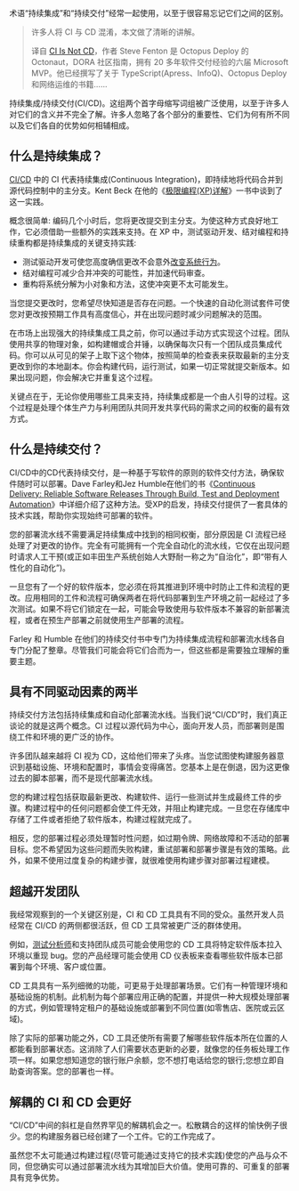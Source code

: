<!--
title:  CI 不是 CD
cover: https://cdn.thenewstack.io/media/2024/01/1de603cc-ci-cd-not-equal-1024x768.jpg
-->

术语“持续集成”和“持续交付”经常一起使用，以至于很容易忘记它们之间的区别。


> 许多人将 CI 与 CD 混淆，本文做了清晰的讲解。
>
> 译自 [CI Is Not CD](https://thenewstack.io/ci-is-not-cd/)，作者 Steve Fenton 是 Octopus Deploy 的 Octonaut，DORA 社区指南，拥有 20 多年软件交付经验的六届 Microsoft MVP。他已经撰写了关于 TypeScript(Apress、InfoQ)、Octopus Deploy 和网络运维的书籍......


持续集成/持续交付(CI/CD)。这组两个首字母缩写词组被广泛使用，以至于许多人对它们的含义并不完全了解。许多人忽略了各个部分的重要性、它们为何有所不同以及它们各自的优势如何相辅相成。

## 什么是持续集成？

[CI/CD](https://thenewstack.io/a-primer-continuous-integration-and-continuous-delivery-ci-cd/) 中的 CI 代表持续集成(Continuous Integration)，即持续地将代码合并到源代码控制中的主分支。Kent Beck 在他的《[极限编程(XP)详解](https://www.oreilly.com/library/view/extreme-programming-explained/0201616416/)》一书中谈到了这一实践。

概念很简单: 编码几个小时后，您将更改提交到主分支。为使这种方式良好地工作，它必须借助一些额外的实践来支持。在 XP 中，测试驱动开发、结对编程和持续重构都是持续集成的关键支持实践:

- 测试驱动开发可使您高度确信更改不会意外[改变系统行为](https://thenewstack.io/how-measurement-elevation-and-aggregation-change-behaviors/)。
- 结对编程可减少合并冲突的可能性，并加速代码审查。
- 重构将系统分解为小对象和方法，这使冲突更不太可能发生。

当您提交更改时，您希望尽快知道是否存在问题。一个快速的自动化测试套件可使您对更改按预期工作具有高度信心，并在出现问题时减少问题解决的范围。

在市场上出现强大的持续集成工具之前，你可以通过手动方式实现这个过程。团队使用共享的物理对象，如构建帽或合并锤，以确保每次只有一个团队成员集成代码。你可以从可见的架子上取下这个物体，按照简单的检查表来获取最新的主分支更改到你的本地副本。你会构建代码，运行测试，如果一切正常就提交新版本。如果出现问题，你会解决它并重复这个过程。

关键点在于，无论你使用哪些工具来支持，持续集成都是一个由人引导的过程。这个过程是处理个体生产力与利用团队共同开发共享代码的需求之间的权衡的最有效方式。

## 什么是持续交付？

CI/CD中的CD代表持续交付，是一种基于写软件的原则的软件交付方法，确保软件随时可以部署。Dave Farley和Jez Humble在他们的书《[Continuous Delivery: Reliable Software Releases Through Build, Test and Deployment Automation](https://www.oreilly.com/library/view/continuous-delivery-reliable/9780321670250/)》中详细介绍了这种方法。受XP的启发，持续交付提供了一套具体的技术实践，帮助你实现始终可部署的软件。

您的部署流水线不需要满足持续集成中找到的相同权衡，部分原因是 CI 流程已经处理了对更改的协作。完全有可能拥有一个完全自动化的流水线，它仅在出现问题时请求人工干预(或正如丰田生产系统创始人大野耐一称之为“自治化”，即“带有人性化的自动化”)。

一旦您有了一个好的软件版本，您必须在将其推进到环境中时防止工件和流程的更改。应用相同的工件和流程可确保两者在将代码部署到生产环境之前一起经过了多次测试。如果不将它们锁定在一起，可能会导致使用与软件版本不兼容的新部署流程，或者在预生产部署之前就使用生产部署的流程。

Farley 和 Humble 在他们的持续交付书中专门为持续集成流程和部署流水线各自专门分配了整章。尽管我们可能会将它们合而为一，但这些都是需要独立理解的重要主题。

## 具有不同驱动因素的两半

持续交付方法包括持续集成和自动化部署流水线。当我们说“CI/CD”时，我们真正谈论的就是这两个概念。CI 过程以源代码为中心，面向开发人员，而部署则是围绕工件和环境的更广泛的协作。

许多团队越来越将 CI 视为 CD，这给他们带来了头疼。当您试图使构建服务器意识到基础设施、环境和配置时，事情会变得痛苦。您基本上是在倒退，因为这更像过去的脚本部署，而不是现代部署流水线。

您的构建过程包括获取最新更改、构建软件、运行一些测试并生成最终工件的步骤。构建过程中的任何问题都会使工件无效，并阻止构建完成。一旦您在存储库中存储了工件或者拒绝了软件版本，构建过程就完成了。

相反，您的部署过程必须处理暂时性问题，如过期令牌、网络故障和不活动的部署目标。您不希望因为这些问题而失败构建，重试部署和部署步骤是有效的策略。此外，如果不使用过度复杂的构建步骤，就很难使用构建步骤对部署过程建模。

## 超越开发团队

我经常观察到的一个关键区别是，CI 和 CD 工具具有不同的受众。虽然开发人员经常在 CI/CD 的两侧都很活跃，但 CD 工具常被更广泛的群体使用。

例如，[测试分析师](https://thenewstack.io/embracing-testing-in-production/)和支持团队成员可能会使用您的 CD 工具将特定软件版本拉入环境以重现 bug。您的产品经理可能会使用 CD 仪表板来查看哪些软件版本已部署到每个环境、客户或位置。

CD 工具具有一系列细微的功能，可更易于处理部署场景。它们有一种管理环境和基础设施的机制。此机制为每个部署应用正确的配置，并提供一种大规模处理部署的方式，例如管理特定租户的基础设施或部署到不同位置(如零售店、医院或云区域)。

除了实际的部署功能之外，CD 工具还使所有需要了解哪些软件版本所在位置的人都能看到部署状态。这消除了人们需要状态更新的必要，就像您的任务板处理工作项一样。如果您想知道您的银行账户余额，您不想打电话给您的银行;您想立即自助查询答案。您的部署也一样。

## 解耦的 CI 和 CD 会更好

“CI/CD”中间的斜杠是自然界罕见的解耦机会之一。松散耦合的这样的愉快例子很少。您的构建服务器已经创建了一个工件。它的工作完成了。

虽然您不太可能通过构建过程(尽管可能通过支持它的技术实践)使您的产品与众不同，但您确实可以通过部署流水线为其增加巨大价值。使用可靠的、可重复的部署具有竞争优势。
